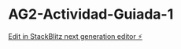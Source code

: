 # AG2-Actividad-Guiada-1

[Edit in StackBlitz next generation editor ⚡️](https://stackblitz.com/~/github.com/elmaxterandrius/AG2-Actividad-Guiada-1)